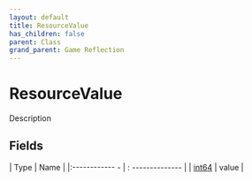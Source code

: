 ```yaml
---
layout: default
title: ResourceValue
has_children: false
parent: Class
grand_parent: Game Reflection
---
```

# ResourceValue
Description 

## Fields
| Type | Name |
|:------------ - | : -------------- |
| [int64](game-reflection/components/int64.md) | value |
